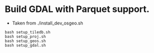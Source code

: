 # Build GDAL with Parquet support.

* Taken from ./install_dev_osgeo.sh

```console
bash setup_tiledb.sh
bash setup_proj.sh
bash setup_geos.sh
bash setup_gdal.sh
```
